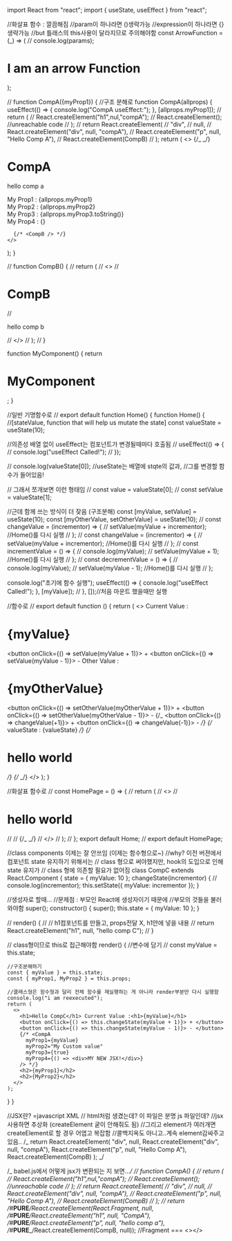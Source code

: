 import React from "react";
import { useState, useEffect } from "react";

//화살표 함수 : 깔끔해짐
//param이 하나라면 ()생략가능
//expression이 하나라면 {}생략가능
//but 틀래스의 this사용이 달라지므로 주의해야함
const ArrowFunction = (\_) => (
// console.log(params);

  <div>
    <h1>I am an arrow Function</h1>
  </div>
);

// function CompA({myProp1}) { //구조 분해로
function CompA(allprops) {
useEffect(() => {
console.log("CompA useEffect:");
}, [allprops.myProp1]);
// return (
// React.createElement("h1",nul,"compA");
// React.createElement(); //unreachable code
// );
// return React.createElement(
// "div",
// null,
// React.createElement("div", null, "compA"),
// React.createElement("p", null, "Hello Comp A"),
// React.createElement(CompB)
// );
return (
<>
{/_ <ArrowFunction /> _/}
<h1>CompA</h1>
<p>hello comp a</p>
<div>My Prop1 : {allprops.myProp1}</div>
<div>My Prop2 : {allprops.myProp2}</div>
<div>My Prop3 : {allprops.myProp3.toString()}</div>
<div>My Prop4 : {<allprops.myProp4 />}</div>

      {/* <CompB /> */}
    </>

);
}

// function CompB() {
// return (
// <>
// <h1>CompB</h1>
// <p>hello comp b</p>
// </>
// );
// }

function MyComponent() {
return <h1>MyComponent</h1>;
}

//일반 기명함수로
// export default function Home() {
function Home() {
//[stateValue, function that will help us mutate the state]
const valueState = useState(10);

//의존성 배열 없이 useEffect는 컴포넌트가 변경될때마다 호출됨
// useEffect(() => {
// console.log("useEffect Called!");
// });

// console.log(valueState[0]);
//useState는 배열에 stqte의 값과,
//그를 변경할 함수가 들어있음!

// 그래서 쪼개보면 이런 형태임
// const value = valueState[0];
// const setValue = valueState[1];

//근데 함께 쓰는 방식이 더 잦음 (구조분해)
const [myValue, setValue] = useState(10);
const [myOtherValue, setOtherValue] = useState(10);
// const changeValue = (incrementor) => {
// setValue(myValue + incrementor); //Home()를 다시 실행
// };
// const changeValue = (incrementor) => {
// setValue(myValue + incrementor); //Home()를 다시 실행
// };
// const incrementValue = () => {
// console.log(myValue);
// setValue(myValue + 1); //Home()를 다시 실행
// };
// const decrementValue = () => {
// console.log(myValue);
// setValue(myValue - 1); //Home()를 다시 실행
// };

console.log("초기에 함수 실행");
useEffect(() => {
console.log("useEffect Called!");
}, [myValue]);
// }, []);//처음 마운트 했을때만 실행

//함수로
// export default function () {
return (
<>
Current Value :<h1>{myValue}</h1>
<button onClick={() => setValue(myValue + 1)}> + </button>
<button onClick={() => setValue(myValue - 1)}> - </button>
Other Value :<h1>{myOtherValue}</h1>
<button onClick={() => setOtherValue(myOtherValue + 1)}> + </button>
<button onClick={() => setOtherValue(myOtherValue - 1)}> - </button>
{/_ <button onClick={() => changeValue(+1)}> + </button>
<button onClick={() => changeValue(-1)}> - </button> _/}
{/_ valueState : {valueState} _/}
{/_ <h1>hello world</h1> _/}
{/_ <CompA /> _/}
<CompC myProp1={myValue} MyProp2={MyComponent} />
</>
);
}

//화살표 함수로
// const HomePage = () => {
// return (
// <>
// <h1>hello world</h1>
// <CompA />
// {/_ <CompC /> _/}
// </>
// );
// };
export default Home;
// export default HomePage;

//class components 이제는 잘 안쓰임 (이제는 함수형으로~)
//why? 이전 버젼에서 컴포넌트 state 유지하기 위해서는
// class 형으로 써야했지만, hook의 도입으로 인해 state 유지가
// class 형에 의존할 필요가 없어짐
class CompC extends React.Component {
state = { myValue: 10 };
changeState(incrementor) {
// console.log(incrementor);
this.setState({ myValue: incrementor });
}

//생성자로 할때...
//문제점 : 부모인 React에 생성자이기 때문에
//부모의 것들을 불러와야함 super();
constructor() {
super();
this.state = { myValue: 10 };
}

// render() {
// // h1컴포넌트를 만들고, props전달 X, h1안에 넣을 내용
// return React.createElement("h1", null, "hello comp C");
// }

// class형이므로 this로 접근해야함
render() {
//변수에 담기
// const myValue = this.state;

    //구조분해하기
    const { myValue } = this.state;
    const { myProp1, MyProp2 } = this.props;

    //클래스형은 함수형과 달리 전체 함수를 재실행하는 게 아니라 render부분만 다시 실행함
    console.log("i am reexecuted");
    return (
      <>
        <h1>Hello CompC</h1> Current Value :<h1>{myValue}</h1>
        <button onClick={() => this.changeState(myValue + 1)}> + </button>
        <button onClick={() => this.changeState(myValue - 1)}> - </button>
        {/* <CompA
          myProp1={myValue}
          myProp2="My Custom value"
          myProp3={true}
          myProp4={() => <div>MY NEW JSX!</div>}
        /> */}
        <h2>{myProp1}</h2>
        <h2>{MyProp2}</h2>
      </>
    );

}
}

//JSX란? =javascript XML
// html처럼 생겼는데? 이 파일은 분명 js 파일인데?
//jsx 사용하면 추상화 (createElement 궅이 안해줘도 됨)
//그리고 element가 여러개면 createElement로 할 경우 어엽고 복잡함
//콜백지옥도 아니고..계속 element감싸주고 있음..
/_
return React.createElement(
"div",
null,
React.createElement("div", null, "compA"),
React.createElement("p", null, "Hello Comp A"),
React.createElement(CompB)
);
_/

/_ babel.js에서 어떻게 jsx가 변환되는 지 보면..._/
// function CompA() {
// return (
// React.createElement("h1",nul,"compA");
// React.createElement(); //unreachable code
// );
// return React.createElement(
// "div",
// null,
// React.createElement("div", null, "compA"),
// React.createElement("p", null, "Hello Comp A"),
// React.createElement(CompB)
// );
// return /_#**PURE**_/React.createElement(React.Fragment, null, /_#**PURE**_/React.createElement("h1", null, "CompA"), /_#**PURE**_/React.createElement("p", null, "hello comp a"), /_#**PURE**_/React.createElement(CompB, null));
//Fragment === <></>

